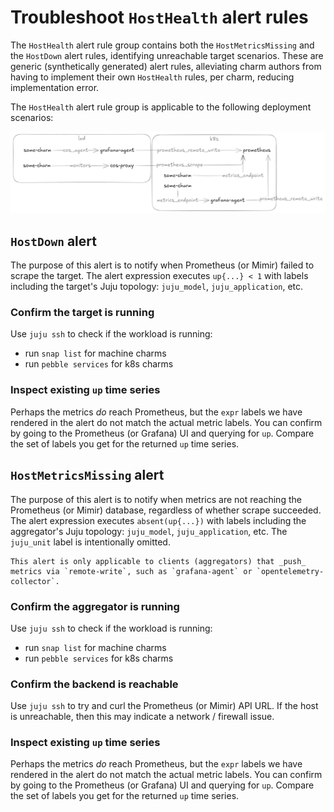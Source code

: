 # Troubleshoot `HostHealth` alert rules

The `HostHealth` alert rule group contains both the `HostMetricsMissing` and the `HostDown` alert rules, identifying unreachable target scenarios.
These are generic (synthetically generated) alert rules, alleviating charm authors from having to implement their own `HostHealth` rules, per charm, reducing implementation error.

The `HostHealth` alert rule group is applicable to the following deployment scenarios:

![alerting-scenarios](../assets/alerting-scenarios.png)

## `HostDown` alert
The purpose of this alert is to notify when Prometheus (or Mimir) failed to scrape the target. The alert expression executes `up{...} < 1` with labels including the target's Juju topology: `juju_model`, `juju_application`, etc.

### Confirm the target is running
Use `juju ssh` to check if the workload is running:
- run `snap list` for machine charms
- run `pebble services` for k8s charms

### Inspect existing `up` time series
Perhaps the metrics *do* reach Prometheus, but the `expr` labels we have rendered in the alert do not match the actual metric labels. You can confirm by going to the Prometheus (or Grafana) UI and querying for `up`. Compare the set of labels you get for the returned `up` time series.


## `HostMetricsMissing` alert
The purpose of this alert is to notify when metrics are not reaching the Prometheus (or Mimir) database, regardless of whether scrape succeeded. The alert expression executes `absent(up{...})` with labels including the aggregator's Juju topology: `juju_model`, `juju_application`, etc. The `juju_unit` label is intentionally omitted.

```{note}
This alert is only applicable to clients (aggregators) that _push_ metrics via `remote-write`, such as `grafana-agent` or `opentelemetry-collector`.
```

### Confirm the aggregator is running
Use `juju ssh` to check if the workload is running:
- run `snap list` for machine charms
- run `pebble services` for k8s charms

### Confirm the backend is reachable
Use `juju ssh` to try and curl the Prometheus (or Mimir) API URL. If the host is unreachable, then this may indicate a network / firewall issue.

### Inspect existing `up` time series
Perhaps the metrics *do* reach Prometheus, but the `expr` labels we have rendered in the alert do not match the actual metric labels. You can confirm by going to the Prometheus (or Grafana) UI and querying for `up`. Compare the set of labels you get for the returned `up` time series.
